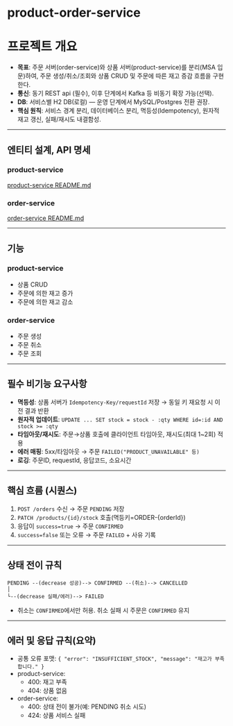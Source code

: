 # product-order-service
# 프로젝트 개요

- **목표**: 주문 서버(order-service)와 상품 서버(product-service)를 분리(MSA 입문)하여, 주문 생성/취소/조회와 상품 CRUD 및 주문에 따른 재고 증감 흐름을 구현한다.
- **통신**: 동기 REST api (필수), 이후 단계에서 Kafka 등 비동기 확장 가능(선택).
- **DB**: 서비스별 H2 DB(로컬) — 운영 단계에서 MySQL/Postgres 전환 권장.
- **핵심 원칙**: 서비스 경계 분리, 데이터베이스 분리, 멱등성(Idempotency), 원자적 재고 갱신, 실패/재시도 내결함성.

---
## 엔티티 설계, API 명세
### product-service
  [product-service README.md](https://github.com/mchooooo/product-order-service/blob/main/product_service/README.md)
### order-service
  [order-service README.md](https://github.com/mchooooo/product-order-service/blob/main/order_service/README.md)
  
---
## 기능

### product-service

- 상품 CRUD
- 주문에 의한 재고 증가
- 주문에 의한 재고 감소

### order-service

- 주문 생성
- 주문 취소
- 주문 조회

---

## 필수 비기능 요구사항

- **멱등성**: 상품 서버가 `Idempotency-Key/requestId` 저장 → 동일 키 재요청 시 이전 결과 반환
- **원자적 업데이트**: `UPDATE ... SET stock = stock - :qty WHERE id=:id AND stock >= :qty`
- **타임아웃/재시도**: 주문→상품 호출에 클라이언트 타임아웃, 재시도(최대 1~2회) 적용
- **에러 매핑**: 5xx/타임아웃 → 주문 `FAILED("PRODUCT_UNAVAILABLE" 등)`
- **로깅**: 주문ID, requestId, 응답코드, 소요시간

---

## 핵심 흐름 (시퀀스)

1. `POST /orders` 수신 → 주문 `PENDING` 저장
2. `PATCH /products/{id}/stock` 호출(멱등키=ORDER-{orderId})
3. 응답이 `success=true` → 주문 `CONFIRMED`
4. `success=false` 또는 오류 → 주문 `FAILED` + 사유 기록

---

## 상태 전이 규칙

```smalltalk
PENDING --(decrease 성공)--> CONFIRMED --(취소)--> CANCELLED
│
└--(decrease 실패/에러)--> FAILED
```

- 취소는 `CONFIRMED`에서만 허용. 취소 실패 시 주문은 `CONFIRMED` 유지

---

## 에러 및 응답 규칙(요약)

- 공통 오류 포맷: `{ "error": "INSUFFICIENT_STOCK", "message": "재고가 부족합니다." }`
- product-service:
    - 400: 재고 부족
    - 404: 상품 없음
- order-service:
    - 400: 상태 전이 불가(예: PENDING 취소 시도)
    - 424: 상품 서비스 실패
